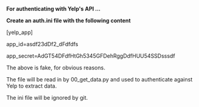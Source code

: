 **For authenticating with Yelp's API ...**

**Create an auth.ini file with the following content**

[yelp_app]

app_id=asdf23dDf2_dFdfdfs

app_secret=AdGT54DFdfHtGh5345GFDehRggDdfHUU54SSDsssdf

The above is fake, for obvious reasons.

The file will be read in by 00_get_data.py and used to authenticate against Yelp to extract data. 

The ini file will be ignored by git.
